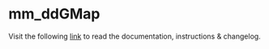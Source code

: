# mm_ddGMap

Visit the following [link](http://code.divandesign.biz/modx/mm_ddgmap) to read the documentation, instructions & changelog.